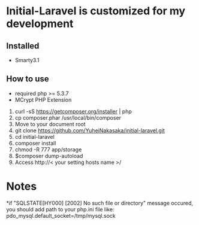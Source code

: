 # Initial-Laravel is customized for my development
## Installed

- Smarty3.1

## How to use

- required php >= 5.3.7
- MCrypt PHP Extension

1. curl -sS https://getcomposer.org/installer | php
2. cp composer.phar /usr/local/bin/composer
3. Move to your document root
4. git clone https://github.com/YuheiNakasaka/initial-laravel.git
5. cd initial-laravel
6. composer install
7. chmod -R 777 app/storage
8. $composer dump-autoload
9. Access http://< your setting hosts name >/

# Notes
*if "SQLSTATE[HY000] [2002] No such file or directory" message occured, you should add path to  your php.ini file like:
pdo_mysql.default_socket=/tmp/mysql.sock
